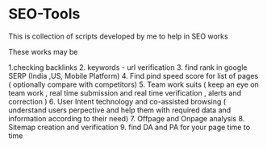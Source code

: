 # SEO-Tools

This is collection of scripts developed by me to help in SEO works

These works may be

1.checking backlinks
2. keywords - url verification
3. find rank in google SERP (India ,US, Mobile Platform)
4. Find pind speed score for list of pages ( optionally compare with competitors)
5. Team work suits ( keep an eye on team work , real time submission and real time verification , alerts and correction )
6. User Intent technology and co-assisted browsing ( understand users perpective and help them with required data and information according to their need)
7. Offpage and Onpage analysis
8. Sitemap creation and verification
9. find DA and PA for your page time to time 
